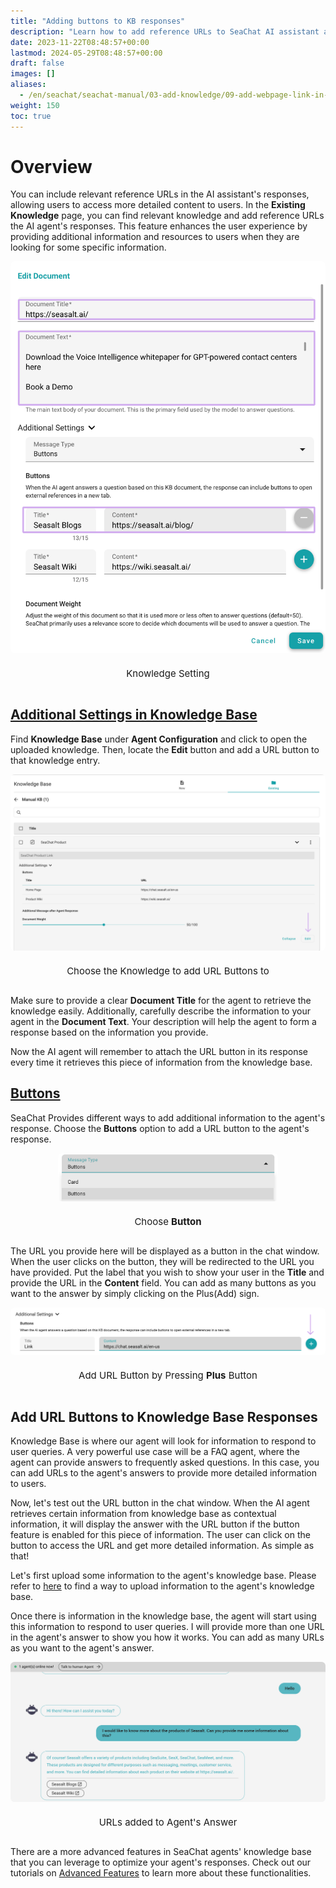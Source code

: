 ```yaml
---
title: "Adding buttons to KB responses"
description: "Learn how to add reference URLs to SeaChat AI assistant answers to provide more detailed information  to users. This guide will walk you through adding URLs in the 'Existing Knowledge' page, enriching AI assistant interactions. Included YouTube video tutorials will demonstrate this process in detail, ensuring easy comprehension and implementation of these enhancements. By adding URLs, your AI assistant will be able to offer more comprehensive customer support, enhancing user experience."
date: 2023-11-22T08:48:57+00:00
lastmod: 2024-05-29T08:48:57+00:00
draft: false
images: []
aliases:
  - /en/seachat/seachat-manual/03-add-knowledge/09-add-webpage-link-in-answers/
weight: 150
toc: true
---
```


[//]: # ()
[//]: # (# :movie_camera: Video Tutorial)

[//]: # ()
[//]: # (<iframe width="100%" height="400" src="https://www.youtube.com/embed/?listType=playlist&list=PL8K7_LTqly449uOg_uBWOPfFyL1fJRjkE&index=12" title="YouTube video player" frameborder="0" allow="accelerometer; autoplay; clipboard-write; encrypted-media; gyroscope; picture-in-picture" allowfullscreen style="border-radius: 30px;"></iframe>)

[//]: # ()
[//]: # (---)
# Overview

You can include relevant reference URLs in the AI assistant's responses, allowing users to access more detailed content to users. In the **Existing Knowledge** page, you can find relevant knowledge and add reference URLs the AI agent's responses. This feature enhances the user experience by providing additional information and resources to users when they are looking for some specific information. 

<div id="additional-setting-ui" style="display: flex; flex-direction: column; align-items: center;">
<div style="width: 100%; text-align: center; display: flex; flex-direction: column; align-items: center; justify-item: center">
    <a href="/images/seachat/en/knowledge-advanced-features/url-button/new-kb-ui.png" target="_blank">
    <img width="100%" style="border-radius: 0.4rem; cursor: zoom-in;" src="/images/seachat/en/knowledge-advanced-features/url-button/new-kb-ui.png" alt="image showcasing how to write an agent description">
    </a>
</div>
    <p style="margin-top: 20px; font-size: 15px">Knowledge Setting</p>
</div>

## [Additional Settings in Knowledge Base](#additional-setting-ui)

Find **Knowledge Base** under **Agent Configuration** and click to open the uploaded knowledge. Then, locate the **Edit** button and add a URL button to that knowledge entry.

<div id="additional-setting-ui" style="display: flex; flex-direction: column; align-items: center;">
<div style="width: 100%; text-align: center; display: flex; flex-direction: column; align-items: center; justify-item: center">
    <a href="/images/seachat/en/knowledge-advanced-features/url-button/choose-knowledge.png" target="_blank">
    <img width="100%" style="border-radius: 0.4rem; cursor: zoom-in;" src="/images/seachat/en/knowledge-advanced-features/url-button/choose-knowledge.png" alt="image showcasing how to write an agent description">
    </a>
</div>
    <p style="margin-top: 20px; font-size: 15px">Choose the Knowledge to add URL Buttons to</p>
</div>

Make sure to provide a clear **Document Title** for the agent to retrieve the knowledge easily. Additionally, carefully describe the information to your agent in the **Document Text**. Your description will help the agent to form a response based on the information you provide.

Now the AI agent will remember to attach the URL button in its response every time it retrieves this piece of information from the knowledge base.

## [Buttons](#additional-setting-ui)

SeaChat Provides different ways to add additional information to the agent's response. Choose the **Buttons** option to add a URL button to the agent's response.

<div id="additional-setting-ui" style="display: flex; flex-direction: column; align-items: center;">
<div style="width: 100%; text-align: center; display: flex; flex-direction: column; align-items: center; justify-item: center">
    <a href="/images/seachat/en/knowledge-advanced-features/url-button/choose-button.png" target="_blank">
    <img width="70%" style="border-radius: 0.4rem; cursor: zoom-in;" src="/images/seachat/en/knowledge-advanced-features/url-button/choose-button.png" alt="image showcasing how to write an agent description">
    </a>
</div>
    <p style="margin-top: 20px; font-size: 15px">Choose <strong>Button</strong></p>
</div>

The URL you provide here will be displayed as a button in the chat window. When the user clicks on the button, they will be redirected to the URL you have provided. Put the label that you wish to show your user in the **Title** and provide the URL in the **Content** field. You can add as many buttons as you want to the answer by simply clicking on the Plus(Add) sign.

<div id="additional-setting-ui" style="display: flex; flex-direction: column; align-items: center;">
<div style="width: 100%; text-align: center; display: flex; flex-direction: column; align-items: center; justify-item: center">
    <a href="/images/seachat/en/knowledge-advanced-features/url-button/add-more-url.png" target="_blank">
    <img width="100%" style="border-radius: 0.4rem; cursor: zoom-in;" src="/images/seachat/en/knowledge-advanced-features/url-button/add-more-url.png" alt="image showcasing how to write an agent description">
    </a>
</div>
    <p style="margin-top: 20px; font-size: 15px">Add URL Button by Pressing <strong>Plus</strong> Button</p>
</div>

## Add URL Buttons to Knowledge Base Responses

Knowledge Base is where our agent will look for information to respond to user queries. A very powerful use case will be a FAQ agent, where the agent can provide answers to frequently asked questions. In this case, you can add URLs to the agent's answers to provide more detailed information to users.

Now, let's test out the URL button in the chat window. When the AI agent retrieves certain information from knowledge base as contextual information, it will display the answer with the URL button if the button feature is enabled for this piece of information. The user can click on the button to access the URL and get more detailed information. As simple as that!

Let's first upload some information to the agent's knowledge base. Please refer to [here](/en/seachat/seachat-manual/03-add-knowledge/) to find a way to upload information to the agent's knowledge base.

Once there is information in the knowledge base, the agent will start using this information to respond to user queries. I will provide more than one URL in the agent's answer to show you how it works. You can add as many URLs as you want to the agent's answer. 

<div id="additional-setting-ui" style="display: flex; flex-direction: column; align-items: center;">
<div style="width: 100%; text-align: center; display: flex; flex-direction: column; align-items: center; justify-item: center">
    <a href="/images/seachat/en/knowledge-advanced-features/url-button/url-to-answer.png" target="_blank">
    <img width="100%" style="border-radius: 0.4rem; cursor: zoom-in;" src="/images/seachat/en/knowledge-advanced-features/url-button/url-to-answer.png" alt="image showcasing how to write an agent description">
    </a>
</div>
    <p style="margin-top: 20px; font-size: 15px">URLs added to Agent's Answer</p>
</div>


There are a more advanced features in SeaChat agents' knowledge base that you can leverage to optimize your agent's responses. Check out our tutorials on [Advanced Features](/en/seachat/seachat-manual/03-add-knowledge/09-advanced-features/) to learn more about these functionalities.